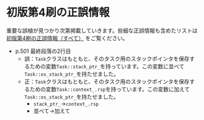 # 初版第4刷の正誤情報

重要な誤植が見つかり次第掲載していきます。些細な正誤情報も含めたリストは [初版第4刷の正誤情報（すべて）](first_4suri_all.md) をご覧ください。

- p.501 最終段落の2行目
    - 誤：`Task`クラスはもともと、そのタスク用のスタックポインタを保存するための変数`Task::stack_ptr_`を持っています。この変数に並べて`Task::os_stack_ptr_`を持たせました。
    - 正：`Task`クラスはもともと、そのタスク用のスタックポインタを保存するための変数`Task::context_.rsp`を持っています。この変数に加えて`Task::os_stack_ptr_`を持たせました。
        - `stack_ptr_`→`context_.rsp`
        - 並べて→加えて
